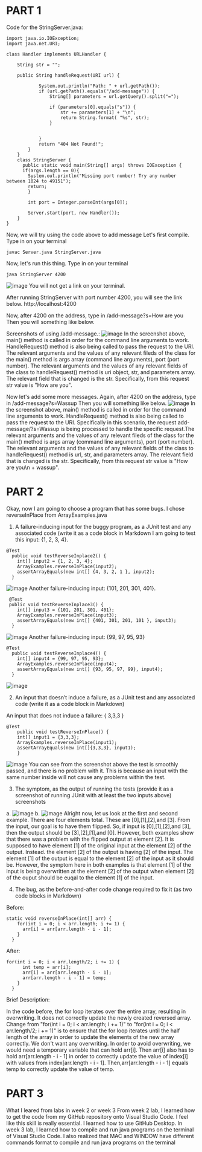 # PART 1

Code for the StringServer.java:

~~~
import java.io.IOException;
import java.net.URI;

class Handler implements URLHandler {
   
    String str = "";

    public String handleRequest(URI url) {
        
            System.out.println("Path: " + url.getPath());
            if (url.getPath().equals("/add-message")) {
                String[] parameters = url.getQuery().split("=");
            
                if (parameters[0].equals("s")) {
                    str += parameters[1] + "\n";
                    return String.format( "%s", str);
                }
                    
                
            }
            return "404 Not Found!";
        }
    }
    class StringServer {
      public static void main(String[] args) throws IOException {
      if(args.length == 0){
        System.out.println("Missing port number! Try any number between 1024 to 49151");
        return;
        }

        int port = Integer.parseInt(args[0]);

        Server.start(port, new Handler());
    }
}
~~~
Now, we will try using the code above to add message
Let's first compile. Type in on your terminal

~~~
javac Server.java StringServer.java
~~~
Now, let's run this thing. Type in on your terminal
~~~
java StringServer 4200
~~~
![image](https://github.com/ThomDong/cse15l-lab-reports/assets/130010181/c099052e-1dfd-4a3e-83f0-feedd73e5731)
You will not get a link on your terminal.

After running StringServer with port number 4200, you will see the link below.
http://localhost:4200

Now, after 4200 on the address, type in /add-message?s=How are you
Then you will something like below.




Screenshots of using /add-message.:
![image](https://user-images.githubusercontent.com/130010181/234196298-060dcaf1-c736-4877-89ed-b2da449ca2b1.png)
In the screenshot above, main() method is called in order for the command line arguments to work. HandleRequest() method is also being called to pass the request to the URI. The relevant arguments and the values of any relevant fileds of the class for the main() method is args array (command line arguments), port (port number). The relevant arguments and the values of any relevant fields of the class to handleRequest() method is uri object, str, and parameters array. The relevant field that is changed is the str. Specifically, from this request str value is "How are you".

Now let's add some more messages.
Again, after 4200 on the address, type in /add-message?s=Wassup
Then you will something like below.
![image](https://user-images.githubusercontent.com/130010181/234196409-16a32a0b-3f94-4a2c-8b52-ede29ed29073.png)
In the screenshot above, main() method is called in order for the command line arguments to work. HandleRequest() method is also being called to pass the request to the URI. Specifically in this scenario, the request add-message/?s=Wassup is being processed to handle the specific request.The relevant arguments and the values of any relevant fileds of the class for the main() method is args array (command line arguments), port (port number). The relevant arguments and the values of any relevant fields of the class to handleRequest() method is url, str, and parameters array. The relevant field that is changed is the str. Specifically, from this request str value is "How are you\n + wassup".
# PART 2
Okay, now I am going to choose a program that has some bugs. I chose reverseInPlace from ArrayExamples.java
1. A failure-inducing input for the buggy program, as a JUnit test and any associated code (write it as a code block in Markdown
I am going to test this input: {1, 2, 3, 4}.
~~~
@Test
  public void testReverseInplace2() {
    int[] input2 = {1, 2, 3, 4}; 
    ArrayExamples.reverseInPlace(input2);
    assertArrayEquals(new int[] {4, 3, 2, 1 }, input2);
  }
~~~
![image](https://github.com/ThomDong/cse15l-lab-reports/assets/130010181/e875a228-ceb2-4d70-8853-9bf8b27971de)
Another failure-inducing input: {101, 201, 301, 401}.
~~~
 @Test
 public void testReverseInplace3() {
    int[] input3 = {101, 201, 301, 401}; 
    ArrayExamples.reverseInPlace(input3);
    assertArrayEquals(new int[] {401, 301, 201, 101 }, input3);
  }
~~~  
![image](https://github.com/ThomDong/cse15l-lab-reports/assets/130010181/c11f378b-140c-47d4-994c-0332421c9015)
Another failure-inducing input: {99, 97, 95, 93}
~~~
@Test
  public void testReverseInplace4() {
    int[] input4 = {99, 97, 95, 93}; 
    ArrayExamples.reverseInPlace(input4);
    assertArrayEquals(new int[] {93, 95, 97, 99}, input4);
  }
~~~
![image](https://github.com/ThomDong/cse15l-lab-reports/assets/130010181/e728799c-334e-4eef-85d9-b39981301873)

2. An input that doesn’t induce a failure, as a JUnit test and any associated code (write it as a code block in Markdown)

An input that does not induce a failure: { 3,3,3 }
~~~
@Test 
	public void testReverseInPlace() {
    int[] input1 = {3,3,3};
    ArrayExamples.reverseInPlace(input1);
    assertArrayEquals(new int[]{3,3,3}, input1);
	}
~~~
![image](https://github.com/ThomDong/cse15l-lab-reports/assets/130010181/78467f0d-a6b2-4a33-ac3b-976ba6c9b7ca)
You can see from the screenshot above the test is smoothly passed, and there is no problem with it. This is because an input with the same number inside will not cause any problems within the test.

3. The symptom, as the output of running the tests (provide it as a screenshot of running JUnit with at least the two inputs above)
screenshots

a.
![image](https://github.com/ThomDong/cse15l-lab-reports/assets/130010181/53ea7b1a-c536-46f9-87ea-1afebff31f40)
b.
![image](https://github.com/ThomDong/cse15l-lab-reports/assets/130010181/e1b0c4b1-d613-4142-96cf-535bbcef8347)
Alright now, let us look at the first and second example. There are four elements total. These are [0],[1],[2],and [3]. From the input, our goal is to have them flipped. So, if input is [0],[1],[2],and [3], then the output should be [3],[2],[1],and [0]. However, both examples show that there was  a problem with the flipped output at element [2]. It is supposed to have element [1] of the original input at the element [2] of the output. Instead. the element [2] of the output is having [2] of the input. The element [1] of the output is equal to the element [2] of the input as it should be. However, the symptom here in both examples is that element [1] of the input is being overwritten at the element [2] of the output when element [2] of the ouput should be euqal to the element [1] of the input.


4. The bug, as the before-and-after code change required to fix it (as two code blocks in Markdown)

Before:

~~~
static void reverseInPlace(int[] arr) {
    for(int i = 0; i < arr.length; i += 1) {
      arr[i] = arr[arr.length - i - 1];
    }
  }
~~~

After:

~~~
for(int i = 0; i < arr.length/2; i += 1) {
      int temp = arr[i];
      arr[i] = arr[arr.length - i - 1];
      arr[arr.length - i - 1] = temp;
    }
  }
~~~

Brief Description:

In the code before, the for loop iterates over the entire array, resulting in overwriting. It does not correctly update the newly created reversed array. Change from "for(int i = 0; i < arr.length; i += 1)" to "for(int i = 0; i < arr.length/2; i += 1)" is to ensure that the for loop iterates until the half length of the array in order to update the elements of the new array correctly. We don't want any overwriting. In order to avoid overwriting, we would need a temporary variable that can hold arr[i]. Then arr[i] also has to hold arr[arr.length - i - 1] in order to correctly update the value of index[i] with values from index[arr.length - i - 1]. Then,arr[arr.length - i - 1] equals temp to correctly update the value of temp.

# PART 3
What I leared from labs in week 2 or week 3
From week 2 lab, I learned how to get the code from my GitHub repository onto Visual Studio Code. I feel like this skill is really essential. I learned how to use GitHub Desktop. In week 3 lab, I learned how to compile and run java programs on the terminal of Visual Studio Code. I also realized that MAC and WINDOW have different commands format to compile and run java programs on the terminal



